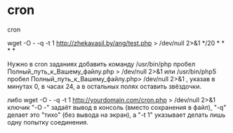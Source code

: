 # cron
cron


wget -O - -q -t 1 http://zhekavasil.by/ang/test.php > /dev/null 2>&1
*/20 * * * *

Нужно в cron заданиях добавить команду 
/usr/bin/php пробел Полный_путь_к_Вашему_файлу.php > /dev/null 2>&1 
или 
/usr/bin/php5 пробел Полный_путь_к_Вашему_файлу.php> /dev/null 2>&1 
, указав в минутах 0, в часах 24, а в остальных полях оставить звёздочки. 


либо wget -O - -q -t 1 http://yourdomain.com/cron.php > /dev/null 2>&1 
ключик "-O -" задаёт вывод в консоль (вместо сохранения в файл), "-q" делает это "тихо" (без вывода на экран), а "-t 1" указывает делать лишь одну попытку соединения.
